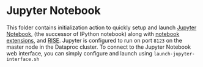 # Jupyter Notebook

This folder contains initialization action to quickly setup and launch [Jupyter Notebook](http://jupyter.org/), (the successor of IPython notebook) along with [notebook extensions](https://github.com/ipython-contrib/IPython-notebook-extensions), and [RISE](https://github.com/damianavila/RISE). Jupyter is configured to run on port `8123` on the master node in the Dataproc cluster. To connect to the Jupyter Notebook web interface, you can simply configure and launch using `launch-jupyter-interface.sh`

